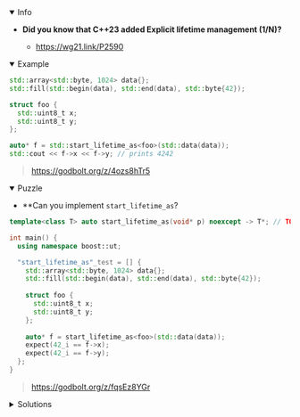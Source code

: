 <details open><summary>Info</summary><p>

* **Did you know that C++23 added Explicit lifetime management (1/N)?**

  * https://wg21.link/P2590

</p></details><details open><summary>Example</summary><p>

```cpp
std::array<std::byte, 1024> data{};
std::fill(std::begin(data), std::end(data), std::byte{42});

struct foo {
  std::uint8_t x;
  std::uint8_t y;
};

auto* f = std::start_lifetime_as<foo>(std::data(data));
std::cout << f->x << f->y; // prints 4242
```

> https://godbolt.org/z/4ozs8hTr5

</p></details><details open><summary>Puzzle</summary><p>

* **Can you implement `start_lifetime_as`?

```cpp
template<class T> auto start_lifetime_as(void* p) noexcept -> T*; // TODO 

int main() {
  using namespace boost::ut;

  "start_lifetime_as"_test = [] {
    std::array<std::byte, 1024> data{};
    std::fill(std::begin(data), std::end(data), std::byte{42});
  
    struct foo {
      std::uint8_t x;
      std::uint8_t y;
    };
  
    auto* f = start_lifetime_as<foo>(std::data(data));
    expect(42_i == f->x);
    expect(42_i == f->y);
  };
}
```

> https://godbolt.org/z/fqsEz8YGr

</p></details>

</p></details><details><summary>Solutions</summary><p>

```cpp
template<class T> auto start_lifetime_as(void* p) noexcept -> T* {
  const auto bytes = new (p) std::byte[sizeof(T)];
  const auto ptr = reinterpret_cast<T*>(bytes);
  (void*)ptr;
  return ptr;
}

int main() {
  using namespace boost::ut;

  "start_lifetime_as"_test = [] {
    std::array<std::byte, 1024> data{};
    std::fill(std::begin(data), std::end(data), std::byte{42});
  
    struct foo {
      std::uint8_t x;
      std::uint8_t y;
    };
  
    auto* f = start_lifetime_as<foo>(std::data(data));
    expect(42_i == f->x);
    expect(42_i == f->y);
  };
}
```

> https://godbolt.org/z/W18nWPbE3

</p></details>
